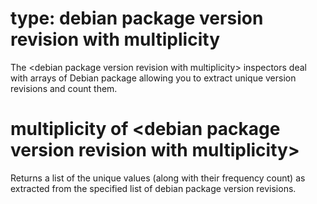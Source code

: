 # type: debian package version revision with multiplicity

The &lt;debian package version revision with multiplicity&gt; inspectors deal with arrays of Debian package  allowing you to extract unique version revisions and count them.

# multiplicity of &lt;debian package version revision with multiplicity&gt;

Returns a list of the unique values (along with their frequency count) as extracted from the specified list of debian package version revisions.
